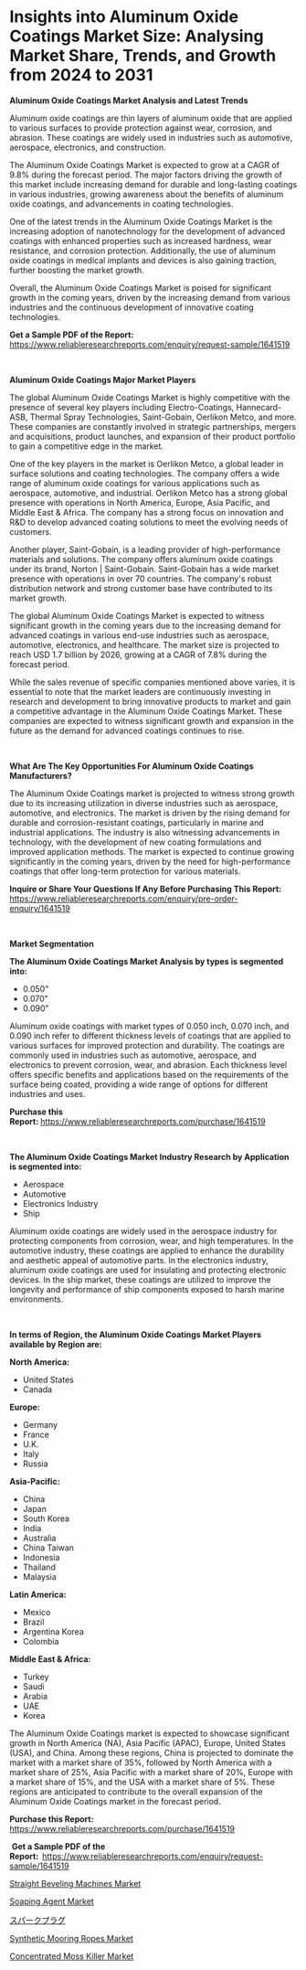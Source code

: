 <p><h1>Insights into Aluminum Oxide Coatings Market Size: Analysing Market Share, Trends, and Growth from 2024 to 2031</h1></p><p><strong>Aluminum Oxide Coatings Market Analysis and Latest Trends</strong></p>
<p><p>Aluminum oxide coatings are thin layers of aluminum oxide that are applied to various surfaces to provide protection against wear, corrosion, and abrasion. These coatings are widely used in industries such as automotive, aerospace, electronics, and construction.</p><p>The Aluminum Oxide Coatings Market is expected to grow at a CAGR of 9.8% during the forecast period. The major factors driving the growth of this market include increasing demand for durable and long-lasting coatings in various industries, growing awareness about the benefits of aluminum oxide coatings, and advancements in coating technologies.</p><p>One of the latest trends in the Aluminum Oxide Coatings Market is the increasing adoption of nanotechnology for the development of advanced coatings with enhanced properties such as increased hardness, wear resistance, and corrosion protection. Additionally, the use of aluminum oxide coatings in medical implants and devices is also gaining traction, further boosting the market growth.</p><p>Overall, the Aluminum Oxide Coatings Market is poised for significant growth in the coming years, driven by the increasing demand from various industries and the continuous development of innovative coating technologies.</p></p>
<p><strong>Get a Sample PDF of the Report:&nbsp;</strong> <a href="https://www.reliableresearchreports.com/enquiry/request-sample/1641519">https://www.reliableresearchreports.com/enquiry/request-sample/1641519</a></p>
<p>&nbsp;</p>
<p><strong>Aluminum Oxide Coatings Major Market Players</strong></p>
<p><p>The global Aluminum Oxide Coatings Market is highly competitive with the presence of several key players including Electro-Coatings, Hannecard-ASB, Thermal Spray Technologies, Saint-Gobain, Oerlikon Metco, and more. These companies are constantly involved in strategic partnerships, mergers and acquisitions, product launches, and expansion of their product portfolio to gain a competitive edge in the market.</p><p>One of the key players in the market is Oerlikon Metco, a global leader in surface solutions and coating technologies. The company offers a wide range of aluminum oxide coatings for various applications such as aerospace, automotive, and industrial. Oerlikon Metco has a strong global presence with operations in North America, Europe, Asia Pacific, and Middle East & Africa. The company has a strong focus on innovation and R&D to develop advanced coating solutions to meet the evolving needs of customers.</p><p>Another player, Saint-Gobain, is a leading provider of high-performance materials and solutions. The company offers aluminum oxide coatings under its brand, Norton | Saint-Gobain. Saint-Gobain has a wide market presence with operations in over 70 countries. The company's robust distribution network and strong customer base have contributed to its market growth.</p><p>The global Aluminum Oxide Coatings Market is expected to witness significant growth in the coming years due to the increasing demand for advanced coatings in various end-use industries such as aerospace, automotive, electronics, and healthcare. The market size is projected to reach USD 1.7 billion by 2026, growing at a CAGR of 7.8% during the forecast period.</p><p>While the sales revenue of specific companies mentioned above varies, it is essential to note that the market leaders are continuously investing in research and development to bring innovative products to market and gain a competitive advantage in the Aluminum Oxide Coatings Market. These companies are expected to witness significant growth and expansion in the future as the demand for advanced coatings continues to rise.</p></p>
<p>&nbsp;</p>
<p><strong>What Are The Key Opportunities For Aluminum Oxide Coatings Manufacturers?</strong></p>
<p><p>The Aluminum Oxide Coatings market is projected to witness strong growth due to its increasing utilization in diverse industries such as aerospace, automotive, and electronics. The market is driven by the rising demand for durable and corrosion-resistant coatings, particularly in marine and industrial applications. The industry is also witnessing advancements in technology, with the development of new coating formulations and improved application methods. The market is expected to continue growing significantly in the coming years, driven by the need for high-performance coatings that offer long-term protection for various materials.</p></p>
<p><strong>Inquire or Share Your Questions If Any Before Purchasing This Report:</strong> <a href="https://www.reliableresearchreports.com/enquiry/pre-order-enquiry/1641519">https://www.reliableresearchreports.com/enquiry/pre-order-enquiry/1641519</a></p>
<p>&nbsp;</p>
<p><strong>Market Segmentation</strong></p>
<p><strong>The Aluminum Oxide Coatings Market Analysis by types is segmented into:</strong></p>
<p><ul><li>0.050"</li><li>0.070"</li><li>0.090"</li></ul></p>
<p><p>Aluminum oxide coatings with market types of 0.050 inch, 0.070 inch, and 0.090 inch refer to different thickness levels of coatings that are applied to various surfaces for improved protection and durability. The coatings are commonly used in industries such as automotive, aerospace, and electronics to prevent corrosion, wear, and abrasion. Each thickness level offers specific benefits and applications based on the requirements of the surface being coated, providing a wide range of options for different industries and uses.</p></p>
<p><strong>Purchase this Report:&nbsp;</strong><a href="https://www.reliableresearchreports.com/purchase/1641519">https://www.reliableresearchreports.com/purchase/1641519</a></p>
<p>&nbsp;</p>
<p><strong>The Aluminum Oxide Coatings Market Industry Research by Application is segmented into:</strong></p>
<p><ul><li>Aerospace</li><li>Automotive</li><li>Electronics Industry</li><li>Ship</li></ul></p>
<p><p>Aluminum oxide coatings are widely used in the aerospace industry for protecting components from corrosion, wear, and high temperatures. In the automotive industry, these coatings are applied to enhance the durability and aesthetic appeal of automotive parts. In the electronics industry, aluminum oxide coatings are used for insulating and protecting electronic devices. In the ship market, these coatings are utilized to improve the longevity and performance of ship components exposed to harsh marine environments.</p></p>
<p>&nbsp;</p>
<p><strong>In terms of Region, the Aluminum Oxide Coatings Market Players available by Region are:</strong></p>
<p>
    <p> <strong> North America: </strong>
        <ul>
            <li>United States</li>
            <li>Canada</li>
        </ul>
        </p> 
    <p> <strong> Europe: </strong>
        <ul>
            <li>Germany</li>
            <li>France</li>
            <li>U.K.</li>
            <li>Italy</li>
            <li>Russia</li>
        </ul>
        </p> 
    <p> <strong> Asia-Pacific: </strong>
        <ul>
            <li>China</li>
            <li>Japan</li>
            <li>South Korea</li>
            <li>India</li>
            <li>Australia</li>
            <li>China Taiwan</li>
            <li>Indonesia</li>
            <li>Thailand</li>
            <li>Malaysia</li>
        </ul>
        </p> 
    <p> <strong> Latin America: </strong>
        <ul>
            <li>Mexico</li>
            <li>Brazil</li>
            <li>Argentina Korea</li>
            <li>Colombia</li>
        </ul>
        </p> 
    <p> <strong> Middle East & Africa: </strong>
        <ul>
            <li>Turkey</li>
            <li>Saudi</li>
            <li>Arabia</li>
            <li>UAE</li>
            <li>Korea</li>
        </ul>
    </p>
    </p>
<p><p>The Aluminum Oxide Coatings market is expected to showcase significant growth in North America (NA), Asia Pacific (APAC), Europe, United States (USA), and China. Among these regions, China is projected to dominate the market with a market share of 35%, followed by North America with a market share of 25%, Asia Pacific with a market share of 20%, Europe with a market share of 15%, and the USA with a market share of 5%. These regions are anticipated to contribute to the overall expansion of the Aluminum Oxide Coatings market in the forecast period.</p></p>
<p><strong>Purchase this Report: </strong><a href="https://www.reliableresearchreports.com/purchase/1641519">https://www.reliableresearchreports.com/purchase/1641519</a></p>
<p>&nbsp;<strong>Get a Sample PDF of the Report:&nbsp;&nbsp;</strong><a href="https://www.reliableresearchreports.com/enquiry/request-sample/1641519">https://www.reliableresearchreports.com/enquiry/request-sample/1641519</a></p>
<p><strong></strong></p>
<p><p><a href="https://issuu.com/reportprime-2/docs/straight-beveling-machines-market-size-2030.pptx">Straight Beveling Machines Market</a></p><p><a href="https://github.com/brenzgnarento/Market-Research-Report-List-1/blob/main/soaping-agent-market.md">Soaping Agent Market</a></p><p><a href="https://github.com/jkjreqjscoxx7/Market-Research-Report-List-1/blob/main/6318313193963.md">スパークプラグ</a></p><p><a href="https://issuu.com/reportprime-2/docs/synthetic-mooring-ropes-market-size-2030.pptx">Synthetic Mooring Ropes Market</a></p><p><a href="https://github.com/jerrycopelandthomaswsqd8q/Market-Research-Report-List-1/blob/main/concentrated-moss-killer-market.md">Concentrated Moss Killer Market</a></p></p>